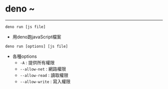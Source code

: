 # deno ~
---
`deno run [js file]`
* 用deno跑javaScript檔案

`deno run [options] [js file]`
* 各種options
    * `-A` : 提供所有權限
    * `--allow-net` : 網路權限
    * `--allow-read` : 讀取權限
    * `--allow-write` : 寫入權限